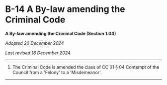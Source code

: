 # B-14 A By-law amending the Criminal Code

**A By-law amending the Criminal Code (Section 1.04)**

*Adopted 20 December 2024*

*Last revised 18 December 2024*

---

1. The Criminal Code is amended the class of CC 01 § 04 Contempt of the Council from a 'Felony' to a 'Misdemeanor'.

---
